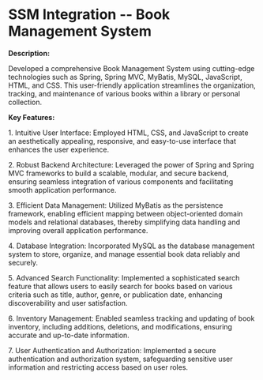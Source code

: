 # **SSM Integration -- Book Management System**

**Description:**

Developed a comprehensive Book Management System using cutting-edge technologies such as Spring, Spring MVC, MyBatis, MySQL, JavaScript, HTML, and CSS. This user-friendly application streamlines the organization, tracking, and maintenance of various books within a library or personal collection.

**Key Features:**

<p>1. Intuitive User Interface: Employed HTML, CSS, and JavaScript to create an aesthetically appealing, responsive, and easy-to-use interface that enhances the user experience.</p>
<p>2. Robust Backend Architecture: Leveraged the power of Spring and Spring MVC frameworks to build a scalable, modular, and secure backend, ensuring seamless integration of various components and facilitating smooth application performance.</p>
<p>3. Efficient Data Management: Utilized MyBatis as the persistence framework, enabling efficient mapping between object-oriented domain models and relational databases, thereby simplifying data handling and improving overall application performance.</p>
<p>4. Database Integration: Incorporated MySQL as the database management system to store, organize, and manage essential book data reliably and securely.</p>
<p>5. Advanced Search Functionality: Implemented a sophisticated search feature that allows users to easily search for books based on various criteria such as title, author, genre, or publication date, enhancing discoverability and user satisfaction.</p>
<p>6. Inventory Management: Enabled seamless tracking and updating of book inventory, including additions, deletions, and modifications, ensuring accurate and up-to-date information.</p>
<p>7. User Authentication and Authorization: Implemented a secure authentication and authorization system, safeguarding sensitive user information and restricting access based on user roles.</p>

